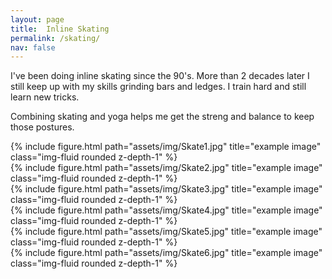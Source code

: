 ```yaml
---
layout: page
title:  Inline Skating
permalink: /skating/
nav: false
---
```


I've been doing inline skating since the 90's. More than 2 decades later I still keep up with my skills grinding bars and ledges. I train hard and still learn new tricks. 

Combining skating and yoga helps me get the streng and balance to keep those postures. 


<div class="row">
    <div class="col-sm mt-3 mt-md-0">
        {% include figure.html path="assets/img/Skate1.jpg" title="example image" class="img-fluid rounded z-depth-1" %}
    </div>
    <div class="col-sm mt-3 mt-md-0">
        {% include figure.html path="assets/img/Skate2.jpg" title="example image" class="img-fluid rounded z-depth-1" %}
    </div>
    <div class="col-sm mt-3 mt-md-0">
        {% include figure.html path="assets/img/Skate3.jpg" title="example image" class="img-fluid rounded z-depth-1" %}
    </div>
</div>

<div class="row">
    <div class="col-sm mt-3 mt-md-0">
        {% include figure.html path="assets/img/Skate4.jpg" title="example image" class="img-fluid rounded z-depth-1" %}
    </div>
    <div class="col-sm mt-3 mt-md-0">
        {% include figure.html path="assets/img/Skate5.jpg" title="example image" class="img-fluid rounded z-depth-1" %}
    </div>
    <div class="col-sm mt-3 mt-md-0">
        {% include figure.html path="assets/img/Skate6.jpg" title="example image" class="img-fluid rounded z-depth-1" %}
    </div>
</div>